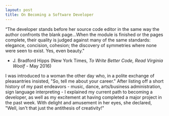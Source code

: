 ```yaml
---
layout: post
title: On Becoming a Software Developer
---
```


“The developer stands before her source code editor in the same way the author confronts the blank page...When the module is finished or the pages complete, their quality is judged against many of the same standards: elegance, concision, cohesion; the discovery of symmetries where none were seen to exist. Yes, even beauty."

- J. Bradford Hipps 
(New York Times, *To Write Better Code, Read Virginia Woolf* - May 2016)



I was introduced to a woman the other day who, in a polite exchange of pleasantries insisted, "So, tell me about your career."  After listing off a short history of my past endeavors - music, dance, arts/business administration, sign language interpreting - I explained my current path to becoming a developer, as well as my excitement at having completed a major project in the past week.  With delight and amusement in her eyes, she declared, "Well, isn't that just the antithesis of creativity!"








